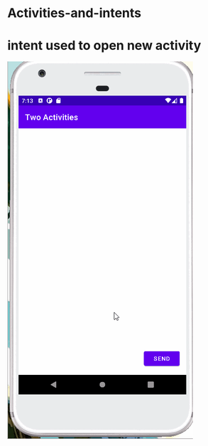 # Activities-and-intents
# intent used to open new activity
![Alt Text](activgif/activitynextpage.gif)
